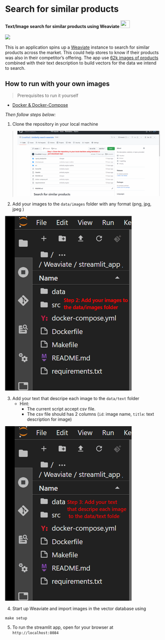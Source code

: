 # Search for similar products
#### Text/Image search for similar products using Weaviate   <img src="https://upload.wikimedia.org/wikipedia/commons/thumb/0/01/Weaviate_logo_%28no_text%29.svg/1280px-Weaviate_logo_%28no_text%29.svg.png" width="30" height="25" />


![](data/repo%20pics/Animation3.gif)


This is an application spins up a [Weaviate](https://weaviate.io/) instance to search for similar products across the market. This could help stores to know if their products was also in their competitor’s offering. The app use [62k images of products](https://www.kaggle.com/datasets/kuchhbhi/stylish-product-image-dataset) combined with their text description to build vectors for the data we intend to search.

## How to run with your own images

> Prerequisites to run it yourself
- [Docker & Docker-Compose](https://docs.docker.com/compose/install/compose-desktop/)

*Then follow steps below:*
1. Clone the repository in your local machine

>![](data/repo%20pics/step1.gif)

2. Add your images to the `data/images` folder with any format (png, jpg, jpeg )

![](data/repo%20pics/step2.gif)

3. Add your text that descripe each image to the `data/text` folder
    - Hint:
        - The current script accept csv file.
        - The csv file should has 2 columns (`id`: image name, `title`: text description for image)

![](data/repo%20pics/step3.gif)

4. Start up Weaviate and import images in the vector database using
``` console
make setup
```
5. To run the streamlit app, open for your browser at `http://localhost:8084`
